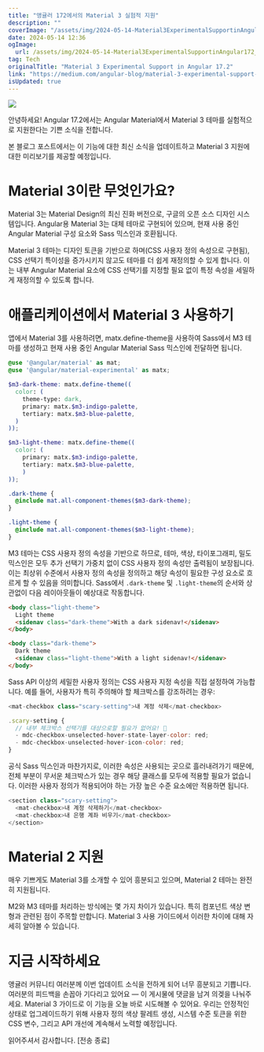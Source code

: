 ```yaml
---
title: "앵귤러 172에서의 Material 3 실험적 지원"
description: ""
coverImage: "/assets/img/2024-05-14-Material3ExperimentalSupportinAngular172_0.png"
date: 2024-05-14 12:36
ogImage: 
  url: /assets/img/2024-05-14-Material3ExperimentalSupportinAngular172_0.png
tag: Tech
originalTitle: "Material 3 Experimental Support in Angular 17.2"
link: "https://medium.com/angular-blog/material-3-experimental-support-in-angular-17-2-8e681dde650e"
isUpdated: true
---
```





<img src="/assets/img/2024-05-14-Material3ExperimentalSupportinAngular172_0.png" />

안녕하세요! Angular 17.2에서는 Angular Material에서 Material 3 테마를 실험적으로 지원한다는 기쁜 소식을 전합니다.

본 블로그 포스트에서는 이 기능에 대한 최신 소식을 업데이트하고 Material 3 지원에 대한 미리보기를 제공할 예정입니다.

# Material 3이란 무엇인가요?



Material 3는 Material Design의 최신 진화 버전으로, 구글의 오픈 소스 디자인 시스템입니다. Angular용 Material 3는 대체 테마로 구현되어 있으며, 현재 사용 중인 Angular Material 구성 요소와 Sass 믹스인과 호환됩니다.

Material 3 테마는 디자인 토큰을 기반으로 하며(CSS 사용자 정의 속성으로 구현됨), CSS 선택기 특이성을 증가시키지 않고도 테마를 더 쉽게 재정의할 수 있게 합니다. 이는 내부 Angular Material 요소에 CSS 선택기를 지정할 필요 없이 특정 속성을 세밀하게 재정의할 수 있도록 합니다.

# 애플리케이션에서 Material 3 사용하기

앱에서 Material 3를 사용하려면, matx.define-theme을 사용하여 Sass에서 M3 테마를 생성하고 현재 사용 중인 Angular Material Sass 믹스인에 전달하면 됩니다.



```scss
@use '@angular/material' as mat;
@use '@angular/material-experimental' as matx;

$m3-dark-theme: matx.define-theme((
  color: (
    theme-type: dark,
    primary: matx.$m3-indigo-palette,
    tertiary: matx.$m3-blue-palette,
  )
));

$m3-light-theme: matx.define-theme((
  color: (
    primary: matx.$m3-indigo-palette,
    tertiary: matx.$m3-blue-palette,
    )
));

.dark-theme {
  @include mat.all-component-themes($m3-dark-theme);
}

.light-theme {
  @include mat.all-component-themes($m3-light-theme);
}
```

M3 테마는 CSS 사용자 정의 속성을 기반으로 하므로, 테마, 색상, 타이포그래피, 밀도 믹스인은 모두 추가 선택기 가중치 없이 CSS 사용자 정의 속성만 출력됨이 보장됩니다. 이는 최상위 수준에서 사용자 정의 속성을 정의하고 해당 속성이 필요한 구성 요소로 흐르게 할 수 있음을 의미합니다. Sass에서 `.dark-theme` 및 `.light-theme`의 순서와 상관없이 다음 레이아웃들이 예상대로 작동합니다.

```html
<body class="light-theme">
  Light theme
  <sidenav class="dark-theme">With a dark sidenav!</sidenav>
</body>
```

```html
<body class="dark-theme">
  Dark theme
  <sidenav class="light-theme">With a light sidenav!</sidenav>
</body>
```



Sass API 이상의 세밀한 사용자 정의는 CSS 사용자 지정 속성을 직접 설정하여 가능합니다. 예를 들어, 사용자가 특히 주의해야 할 체크박스를 강조하려는 경우:

```js
<mat-checkbox class="scary-setting">내 계정 삭제</mat-checkbox>
```

```js
.scary-setting {
  // 내부 체크박스 선택기를 대상으로할 필요가 없어요! 🎉
  - mdc-checkbox-unselected-hover-state-layer-color: red;
  - mdc-checkbox-unselected-hover-icon-color: red;
}
```

공식 Sass 믹스인과 마찬가지로, 이러한 속성은 사용되는 곳으로 흘러내려가기 때문에, 전체 부분이 무서운 체크박스가 있는 경우 해당 클래스를 모두에 적용할 필요가 없습니다. 이러한 사용자 정의가 적용되어야 하는 가장 높은 수준 요소에만 적용하면 됩니다.



```js
<section class="scary-setting">
  <mat-checkbox>내 계정 삭제하기</mat-checkbox>
  <mat-checkbox>내 은행 계좌 비우기</mat-checkbox>
</section>
```

# Material 2 지원

매우 기쁘게도 Material 3를 소개할 수 있어 흥분되고 있으며, Material 2 테마는 완전히 지원됩니다.

M2와 M3 테마를 처리하는 방식에는 몇 가지 차이가 있습니다. 특히 컴포넌트 색상 변형과 관련된 점이 주목할 만합니다. Material 3 사용 가이드에서 이러한 차이에 대해 자세히 알아볼 수 있습니다.



# 지금 시작하세요

앵귤러 커뮤니티 여러분께 이번 업데이트 소식을 전하게 되어 너무 흥분되고 기쁩니다. 여러분의 피드백을 손꼽아 기다리고 있어요 — 이 게시물에 댓글을 남겨 의겢을 나눠주세요. Material 3 가이드로 이 기능을 오늘 바로 시도해볼 수 있어요. 우리는 안정적인 상태로 업그레이드하기 위해 사용자 정의 색상 팔레트 생성, 시스템 수준 토큰을 위한 CSS 변수, 그리고 API 개선에 계속해서 노력할 예정입니다.

읽어주셔서 감사합니다. [전송 종료]